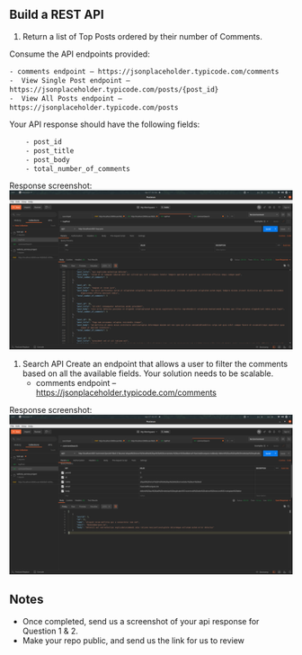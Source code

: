 ## Build a REST API


1. Return a list of Top Posts ordered by their number of Comments. 

Consume the API endpoints provided: 

	- comments endpoint – https://jsonplaceholder.typicode.com/comments
	-  View Single Post endpoint – https://jsonplaceholder.typicode.com/posts/{post_id}
	-  View All Posts endpoint – https://jsonplaceholder.typicode.com/posts
	

Your API response should have the following fields: 

		- post_id 
		- post_title
		- post_body 
		- total_number_of_comments


Response screenshot:
![This is an image](./result-img/top-post-response.png)

1. Search API 
Create an endpoint that allows a user to filter the comments based on all the available fields. Your solution needs to be scalable. 
	- comments endpoint – https://jsonplaceholder.typicode.com/comments

Response screenshot:
![This is an image](./result-img/comments-search-response.png)

## Notes

- Once completed, send us a screenshot of your api response for Question 1 & 2. 
- Make your repo public, and send us the link for us to review